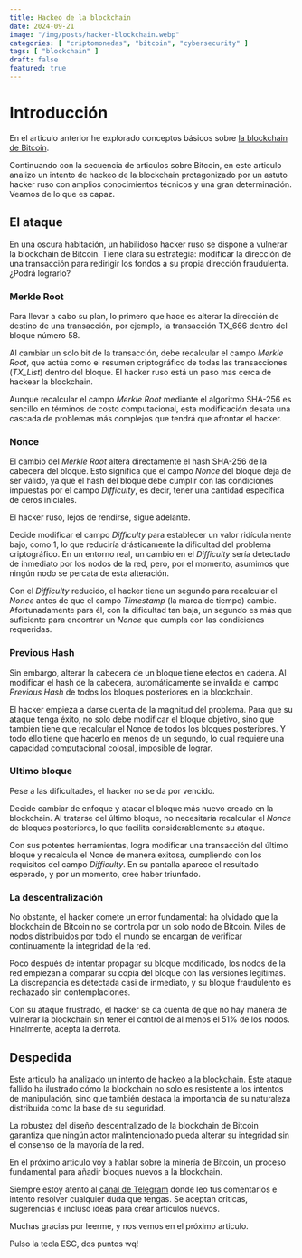 ```yaml
---
title: Hackeo de la blockchain
date: 2024-09-21
image: "/img/posts/hacker-blockchain.webp"
categories: [ "criptomonedas", "bitcoin", "cybersecurity" ]
tags: [ "blockchain" ]
draft: false
featured: true
---
```


# Introducción

En el articulo anterior he explorado conceptos básicos sobre [la blockchain de Bitcoin](/post/2024/blockchain/).

Continuando con la secuencia de articulos sobre Bitcoin, en este articulo analizo un intento de hackeo de la blockchain protagonizado por un astuto hacker ruso con amplios conocimientos técnicos y una gran determinación. Veamos de lo que es capaz.

## El ataque

En una oscura habitación, un habilidoso hacker ruso se dispone a vulnerar la blockchain de Bitcoin. Tiene clara su estrategia: modificar la dirección de una transacción para redirigir los fondos a su propia dirección fraudulenta. ¿Podrá lograrlo?

### Merkle Root

Para llevar a cabo su plan, lo primero que hace es alterar la dirección de destino de una transacción, por ejemplo, la transacción TX_666 dentro del bloque número 58.

Al cambiar un solo bit de la transacción, debe recalcular el campo *Merkle Root*, que actúa como el resumen criptográfico de todas las transacciones (*TX_List*) dentro del bloque. El hacker ruso está un paso mas cerca de hackear la blockchain.

Aunque recalcular el campo *Merkle Root* mediante el algoritmo SHA-256 es sencillo en términos de costo computacional, esta modificación desata una cascada de problemas más complejos que tendrá que afrontar el hacker.

### Nonce

El cambio del *Merkle Root* altera directamente el hash SHA-256 de la cabecera del bloque. Esto significa que el campo *Nonce* del bloque deja de ser válido, ya que el hash del bloque debe cumplir con las condiciones impuestas por el campo *Difficulty*, es decir, tener una cantidad específica de ceros iniciales.

El hacker ruso, lejos de rendirse, sigue adelante.

Decide modificar el campo *Difficulty* para establecer un valor ridículamente bajo, como 1, lo que reduciría drásticamente la dificultad del problema criptográfico. En un entorno real, un cambio en el *Difficulty* sería detectado de inmediato por los nodos de la red, pero, por el momento, asumimos que ningún nodo se percata de esta alteración.

Con el *Difficulty* reducido, el hacker tiene un segundo para recalcular el *Nonce* antes de que el campo *Timestamp* (la marca de tiempo) cambie. Afortunadamente para él, con la dificultad tan baja, un segundo es más que suficiente para encontrar un *Nonce* que cumpla con las condiciones requeridas.

### Previous Hash

Sin embargo, alterar la cabecera de un bloque tiene efectos en cadena. Al modificar el hash de la cabecera, automáticamente se invalida el campo *Previous Hash* de todos los bloques posteriores en la blockchain.

El hacker empieza a darse cuenta de la magnitud del problema. Para que su ataque tenga éxito, no solo debe modificar el bloque objetivo, sino que también tiene que recalcular el Nonce de todos los bloques posteriores. Y todo ello tiene que hacerlo en menos de un segundo, lo cual requiere una capacidad computacional colosal, imposible de lograr.

### Ultimo bloque

Pese a las dificultades, el hacker no se da por vencido.

Decide cambiar de enfoque y atacar el bloque más nuevo creado en la blockchain. Al tratarse del último bloque, no necesitaría recalcular el *Nonce* de bloques posteriores, lo que facilita considerablemente su ataque.

Con sus potentes herramientas, logra modificar una transacción del último bloque y recalcula el Nonce de manera exitosa, cumpliendo con los requisitos del campo *Difficulty*. En su pantalla aparece el resultado esperado, y por un momento, cree haber triunfado.

### La descentralización

No obstante, el hacker comete un error fundamental: ha olvidado que la blockchain de Bitcoin no se controla por un solo nodo de Bitcoin. Miles de nodos distribuidos por todo el mundo se encargan de verificar continuamente la integridad de la red.

Poco después de intentar propagar su bloque modificado, los nodos de la red empiezan a comparar su copia del bloque con las versiones legítimas. La discrepancia es detectada casi de inmediato, y su bloque fraudulento es rechazado sin contemplaciones.

Con su ataque frustrado, el hacker se da cuenta de que no hay manera de vulnerar la blockchain sin tener el control de al menos el 51% de los nodos. Finalmente, acepta la derrota.

## Despedida

Este articulo ha analizado un intento de hackeo a la blockchain. Este ataque fallido ha ilustrado cómo la blockchain no solo es resistente a los intentos de manipulación, sino que también destaca la importancia de su naturaleza distribuida como la base de su seguridad.

La robustez del diseño descentralizado de la blockchain de Bitcoin garantiza que ningún actor malintencionado pueda alterar su integridad sin el consenso de la mayoría de la red.

En el próximo articulo voy a hablar sobre la minería de Bitcoin, un proceso fundamental para añadir bloques nuevos a la blockchain.

Siempre estoy atento al [canal de Telegram](https://t.me/lateclaescape) donde leo tus comentarios e intento resolver cualquier duda que tengas. Se aceptan criticas, sugerencias e incluso ideas para crear artículos nuevos.

Muchas gracias por leerme, y nos vemos en el próximo articulo.

Pulso la tecla ESC, dos puntos wq!

